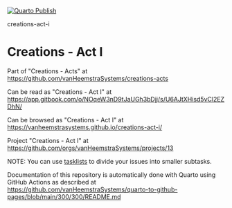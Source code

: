 [![Quarto Publish](https://github.com/vanHeemstraSystems/creations-act-ii/actions/workflows/publish.yml/badge.svg)](https://github.com/vanHeemstraSystems/creations-act-i/actions/workflows/publish.yml)

creations-act-i
# Creations - Act I

Part of "Creations - Acts" at https://github.com/vanHeemstraSystems/creations-acts

Can be read as "Creations - Act I" at https://app.gitbook.com/o/NOqeW3nD9tJaUGh3bDjj/s/U6AJtXHisd5vCl2EZDhN/

Can be browsed as "Creations - Act I" at https://vanheemstrasystems.github.io/creations-act-i/

Project "Creations - Act I" at https://github.com/orgs/vanHeemstraSystems/projects/13

NOTE: You can use [tasklists](https://docs.github.com/en/issues/tracking-your-work-with-issues/about-tasklists) to divide your issues into smaller subtasks.

Documentation of this repository is automatically done with Quarto using GitHub Actions as described at https://github.com/vanHeemstraSystems/quarto-to-github-pages/blob/main/300/300/README.md
